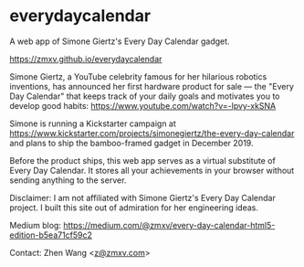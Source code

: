 # everydaycalendar

A web app of Simone Giertz's Every Day Calendar gadget.

https://zmxv.github.io/everydaycalendar

Simone Giertz, a YouTube celebrity famous for her hilarious robotics inventions, has announced her first hardware product for sale — the "Every Day Calendar" that keeps track of your daily goals and motivates you to develop good habits: https://www.youtube.com/watch?v=-lpvy-xkSNA

Simone is running a Kickstarter campaign at https://www.kickstarter.com/projects/simonegiertz/the-every-day-calendar and plans to ship the bamboo-framed gadget in December 2019.

Before the product ships, this web app serves as a virtual substitute of Every Day Calendar. It stores all your achievements in your browser without sending anything to the server.

Disclaimer: I am not affiliated with Simone Giertz's Every Day Calendar project. I built this site out of admiration for her engineering ideas.

Medium blog: https://medium.com/@zmxv/every-day-calendar-html5-edition-b5ea71cf59c2

Contact: Zhen Wang &lt;z@zmxv.com&gt;